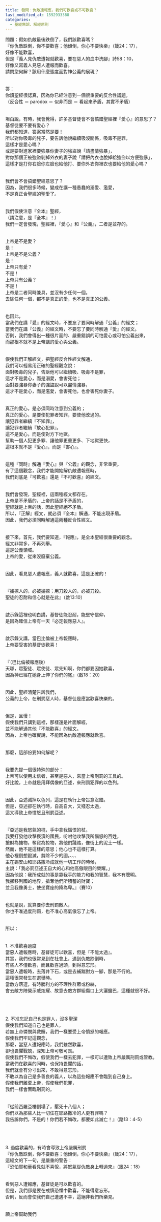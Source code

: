 ```yaml
---
title: 發問：仇敵遭報應，我們可歡喜或不可歡喜？
last_modified_at: 1592933388
categories:
  - 聖經無誤、解經原則
---
```


<div>問題：假如仇敵最後跌倒了，我們該歡喜嗎？</div>

<div>『你仇敵跌倒，你不要歡喜；他傾倒，你心不要快樂』（箴24：17），</div>

<div>好像不能歡喜，</div>

<div>但是『義人見仇敵遭報就歡喜，要在惡人的血中洗腳』詩58：10，</div>

<div>好像又寫義人見惡人遭報而歡喜。</div>

<div>請問您何解？該用什麼態度面對神公義的展現？</div>

<div>&nbsp;</div>

<div>&nbsp;</div>

<div>答：</div>

<div>你讀聖經很認真，因為你已經注意到一個很重要的反合性議題。</div>

<div>（反合性 ＝ parodox ＝ 似非而是 ＝ 看起來矛盾，其實不矛盾）</div>

<div>&nbsp;</div>

<div>&nbsp;</div>

<div>坦白說，有時，我會覺得，許多基督徒會不會搞錯聖經裡『愛心』的意思了？</div>

<div>基督徒要不要有愛心？</div>

<div>我們都知道，答案當然是要！</div>

<div>所以對你吸毒的兒子，要告訴他說繼續吸沒關係，吸毒不是罪，</div>

<div>這樣才是愛心嗎？</div>

<div>或是要對進家裡要強暴你妻子的強盜說「請盡情強暴」，</div>

<div>對你那個正被強盜剝掉外衣的妻子說「請把內衣也脫掉給強盜以方便強暴」，</div>

<div>這樣才是打你右臉你左臉也給他打、要你外衣你裡衣也要給他的愛心嗎？</div>

<div>&nbsp;</div>

<div>&nbsp;</div>

<div>我們會不會搞錯聖經意思了？</div>

<div>因為，我們很多時候，變成在講一種愚蠢的溺愛、濫愛，</div>

<div>不是真正合聖經的聖愛了。</div>

<div>&nbsp;</div>

<div>&nbsp;</div>

<div>我們假使注意『全本』聖經，</div>

<div>（請注意，是『全本』！）</div>

<div>我們一定會發現，聖經裡，『愛心』和『公義』，二者是並存的。</div>

<div>&nbsp;</div>

<div>&nbsp;</div>

<div>上帝是不是愛？</div>

<div>是！</div>

<div>上帝是不是公義？</div>

<div>是！</div>

<div>上帝只有愛？</div>

<div>不是！</div>

<div>上帝只有公義？</div>

<div>不是！</div>

<div>上帝是二者同時兼具，並沒有少任何一個。</div>

<div>去除任何一個，都不是真正的愛，也不是真正的公義。</div>

<div>&nbsp;</div>

<div>&nbsp;</div>

<div>也因此，</div>

<div>當我們在講『愛』的經文時，不要忘了要同時解通『公義』的經文；</div>

<div>當我們在講『公義』的經文時，不要忘了要同時解通『愛』的經文。</div>

<div>否則，我們會得出一種很片面的、嚴重錯誤的可怕愛心或可怕公義出來，</div>

<div>而那根本就不是上帝講的愛心與公義。</div>

<div>&nbsp;</div>

<div>&nbsp;</div>

<div>假使我們正解經文，把聖經反合性經文解通，</div>

<div>我們可以輕易用正確的聖經觀念說：</div>

<div>面對吸毒的兒子，告訴他可以繼續吸、吸毒不是罪，</div>

<div>這才不是愛心，而是溺愛，會害死他；</div>

<div>面對要強暴你妻子的強盜說可以盡情強暴，</div>

<div>這才不是愛心，而是濫愛，會害死他，也會害死你妻子。</div>

<div>&nbsp;</div>

<div>&nbsp;</div>

<div>真正的愛心，是必須同時注意到公義的；</div>

<div>真正的愛心，是要使犯罪者知罪，要使他改過的。</div>

<div>讓犯罪者繼續『不知罪』，</div>

<div>讓犯罪者繼續『放心犯罪』，</div>

<div>這不是愛心，而是使對方下地獄。</div>

<div>幫助一個人犯更多罪、讓他罪更重更多、下地獄更快，</div>

<div>這根本就不是『愛心』，而是『害心』。</div>

<div>&nbsp;</div>

<div>&nbsp;</div>

<div>這種『同時』解通『愛心』與『公義』的觀念，非常重要。</div>

<div>有了這個觀念，我們才能開始解仇敵遭報應時，</div>

<div>我們到底是『可歡喜』還是『不可歡喜』的經文。</div>

<div>&nbsp;</div>

<div>&nbsp;</div>

<div>我們會發現，聖經裡，這兩種經文都存在。</div>

<div>上帝是不矛盾的，上帝的話是不矛盾的，</div>

<div>聖經就是上帝的話，因此聖經絕不矛盾。</div>

<div>所以，『正解』經文，就必須『全本』解通，不能出現矛盾。</div>

<div>因此，我們必須同時解通這兩種反合性經文。</div>

<div>&nbsp;</div>

<div>&nbsp;</div>

<div>接下來，首先，我們要知道，『報應』，是全本聖經很重要的觀念。</div>

<div>經文非常多，不再列舉。</div>

<div>這是公義領域。</div>

<div>上帝的愛，從來沒廢棄公義。</div>

<div>&nbsp;</div>

<div>&nbsp;</div>

<div>因此，看見惡人遭報應，義人就歡喜，這是正確的！</div>

<div>&nbsp;</div>

<div>&nbsp;</div>

<div>『擄掠人的，必被擄掠；用刀殺人的，必被刀殺。</div>

<div>聖徒的忍耐和信心就是在此』（啟13:10）</div>

<div>&nbsp;</div>

<div>&nbsp;</div>

<div>啟示錄這裡也明白講，基督徒能忍耐，能堅守信仰，</div>

<div>是因為確信上帝有一天『必定報應惡人』。</div>

<div>&nbsp;</div>

<div>&nbsp;</div>

<div>啟示錄又講，當巴比倫被上帝報應時，</div>

<div>上帝要受害的基督徒歡喜！</div>

<div>&nbsp;</div>

<div>&nbsp;</div>

<div>『（巴比倫被報應後）</div>

<div>天哪，眾聖徒、眾使徒、眾先知啊，你們都要因她歡喜，</div>

<div>因為神已經在她身上伸了你們的冤』（啟18：20）</div>

<div>&nbsp;</div>

<div>&nbsp;</div>

<div>因此，聖經清楚告訴我們，</div>

<div>公義的上帝，在刑罰惡人時，基督徒是應當歡喜快樂的。</div>

<div>&nbsp;</div>

<div>&nbsp;</div>

<div>但是，且慢！</div>

<div>假使我們只講到這裡，那樣還是片面解經，</div>

<div>並不能解通其他『不能歡喜』的經文。</div>

<div>因為，上帝也確實說，不能因為仇敵遭報應就歡喜。</div>

<div>&nbsp;</div>

<div>&nbsp;</div>

<div>那麼，這部份要如何解呢？</div>

<div>&nbsp;</div>

<div>&nbsp;</div>

<div>我要先提一個很特殊的部分：</div>

<div>上帝可以使用未信者，甚至是惡人，來當上帝刑罰的工具的。</div>

<div>好比說，上帝就是用拜偶像的亞述，來刑罰犯罪的以色列。</div>

<div>&nbsp;</div>

<div>&nbsp;</div>

<div>因此，亞述滅掉以色列，這是在執行上帝旨意沒錯。</div>

<div>但是，亞述卻在執行時，自高自大，又殘忍太過，</div>

<div>這又導致上帝憤怒且刑罰亞述。</div>

<div>&nbsp;</div>

<div>&nbsp;</div>

<div>『亞述是我怒氣的棍，手中拿我惱恨的杖。</div>

<div>我要打發他攻擊褻瀆的國民，吩咐他攻擊我所惱怒的百姓，</div>

<div>搶財為擄物，奪貨為掠物，將他們踐踏，像街上的泥土一樣。</div>

<div>然而，他不是這樣的意思；他心也不這樣打算。</div>

<div>他心裡倒想毀滅，剪除不少的國。、、、</div>

<div>主在錫安山和耶路撒冷成就他一切工作的時候，</div>

<div>主說：「我必罰亞述王自大的心和他高傲眼目的榮耀。」</div>

<div>因為他說：我所成就的事是靠我手的能力和我的智慧，我本有聰明。</div>

<div>我挪移列國的地界，搶奪他們所積蓄的財寶；</div>

<div>並且我像勇士，使坐寶座的降為卑。』（賽10）</div>

<div>&nbsp;</div>

<div>&nbsp;</div>

<div>也就是說，就算要你去刑罰敵人，</div>

<div>你也不准過度刑罰，也不准心高氣傲忘了上帝。</div>

<div>&nbsp;</div>

<div>&nbsp;</div>

<div>所以：</div>

<div>&nbsp;</div>

<div>&nbsp;</div>

<div>1.<span style="white-space:pre"> </span>不准歡喜過度</div>

<div>當惡人遭報應時，基督徒可以歡喜，但是『不能太過』。</div>

<div>其實，我們也很常見到在社會上，遇到仇敵跌倒時，</div>

<div>有些人不僅歡喜，而且歡喜過頭，到得意忘形。</div>

<div>當惡人遭報時，去落井下石，或是去補踹對方一腳，那是不行的。</div>

<div>這種很常發生在選舉時。</div>

<div>當敵方落選，有時勝利方的不理性群眾或粉絲，</div>

<div>會去敵方陣營示威炫耀、故意去敵方群組傷口上大灑鹽巴，這種就很不好。</div>

<div>&nbsp;</div>

<div>&nbsp;</div>

<div>&nbsp;</div>

<div>&nbsp;</div>

<div>2.<span style="white-space:pre"> </span>不准忘記自己也是罪人，沒多聖潔</div>

<div>假使我們知道自己也是罪人，</div>

<div>若無上帝憐憫與救贖，我們一樣要受上帝憤怒的報應。</div>

<div>假使我們牢記這觀念，</div>

<div>那麼，當惡人遭報應時，我們雖然歡喜，</div>

<div>卻也畏懼戰兢，深知上帝可敬可畏。</div>

<div>假使我們不悔改，假使我們一樣去犯罪，一樣可以遭致上帝嚴厲刑罰或管教。</div>

<div>當我們在歡喜的同時，也保持畏懼的話，</div>

<div>我們就會有分寸出來，不敢得意忘形。</div>

<div>不敢以為自己是多善良的義人，以為這些報應不會臨到自己身上。</div>

<div>假使我們離棄上帝，假使我們犯罪，</div>

<div>我們一樣會面臨刑罰的。</div>

<div>&nbsp;</div>

<div>&nbsp;</div>

<div>『從前西羅亞樓倒塌了，壓死十八個人；</div>

<div>你們以為那些人比一切住在耶路撒冷的人更有罪嗎？</div>

<div>我告訴你們，不是的！你們若不悔改，都要如此滅亡！』（路13：4-5）</div>

<div>&nbsp;</div>

<div>&nbsp;</div>

<div>&nbsp;</div>

<div>&nbsp;</div>

<div>3.<span style="white-space:pre"> </span>過度歡喜的，有時會導致上帝嚴厲刑罰</div>

<div>『你仇敵跌倒，你不要歡喜；他傾倒，你心不要快樂』（箴24：17），</div>

<div>這經文的下一句，是嚴重的警告：</div>

<div>『恐怕耶和華看見就不喜悅，將怒氣從仇敵身上轉過來』（箴24：18）</div>

<div>&nbsp;</div>

<div>&nbsp;</div>

<div>看到惡人遭報應，基督徒是可以歡喜的。</div>

<div>但是，我們卻是要在戒慎恐懼中歡喜，不能得意忘形。</div>

<div>否則，反而會使我們自己遭遇不幸，這絕非我們所樂見。</div>

<div>&nbsp;</div>

<div>&nbsp;</div>

<div>願上帝幫助我們</div>

